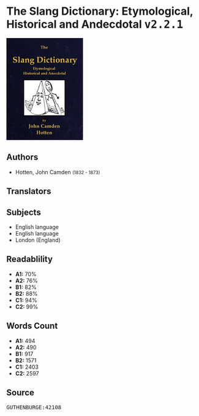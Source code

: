 # The Slang Dictionary: Etymological, Historical and Andecdotal <kbd>v2.2.1</kbd>

![](./cover.medium.jpg "")

## Authors


 - Hotten, John Camden <small>(1832 - 1873)</small>

## Translators



## Subjects


 - English language
 - English language
 - London (England)

## Readablility


 - **A1:** 70%
 - **A2:** 76%
 - **B1:** 82%
 - **B2:** 88%
 - **C1:** 94%
 - **C2:** 99%

## Words Count


 - **A1:** 494
 - **A2:** 490
 - **B1:** 917
 - **B2:** 1571
 - **C1:** 2403
 - **C2:** 2597

## Source


<kbd>GUTHENBURGE:42108</kbd>
